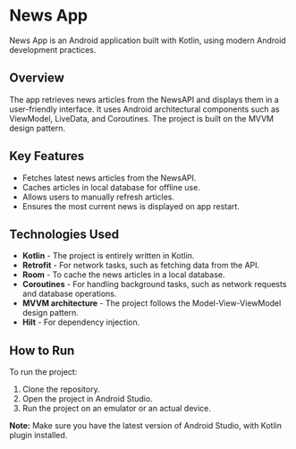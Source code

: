 # News App

News App is an Android application built with Kotlin, using modern Android development practices.

## Overview

The app retrieves news articles from the NewsAPI and displays them in a user-friendly interface. It uses Android architectural components such as ViewModel, LiveData, and Coroutines. The project is built on the MVVM design pattern.

## Key Features

- Fetches latest news articles from the NewsAPI.
- Caches articles in local database for offline use.
- Allows users to manually refresh articles.
- Ensures the most current news is displayed on app restart.

## Technologies Used

- **Kotlin** - The project is entirely written in Kotlin.
- **Retrofit** - For network tasks, such as fetching data from the API.
- **Room** - To cache the news articles in a local database.
- **Coroutines** - For handling background tasks, such as network requests and database operations.
- **MVVM architecture** - The project follows the Model-View-ViewModel design pattern.
- **Hilt** - For dependency injection.

## How to Run

To run the project:

1. Clone the repository.
2. Open the project in Android Studio.
3. Run the project on an emulator or an actual device.

**Note:** Make sure you have the latest version of Android Studio, with Kotlin plugin installed.
